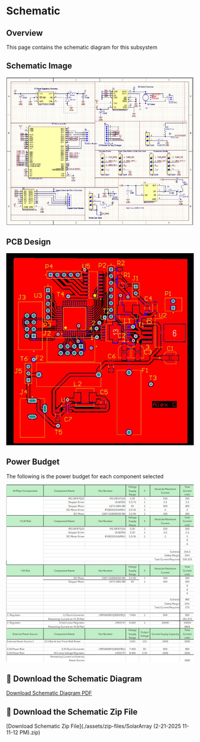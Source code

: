 # Schematic
## Overview
This page contains the schematic diagram for this subsystem



## Schematic Image
 ![Image:Schematic](./assets/images/schematicimage.jpg)


## PCB Design
![Image:PCB](./assets/images/image.jpg)

## Power Budget
The following is the power budget for each component selected

 ![Image:Schematic](./assets/images/PowerBudget.jpg)

## 📁 Download the Schematic Diagram  
[Download Schematic Diagram PDF](./assets/documents/314SchematicDesign.pdf)

## 📁 Download the Schematic Zip File  
[Download Schematic Zip File](./assets/zip-files/SolarArray (2-21-2025 11-11-12 PM).zip)